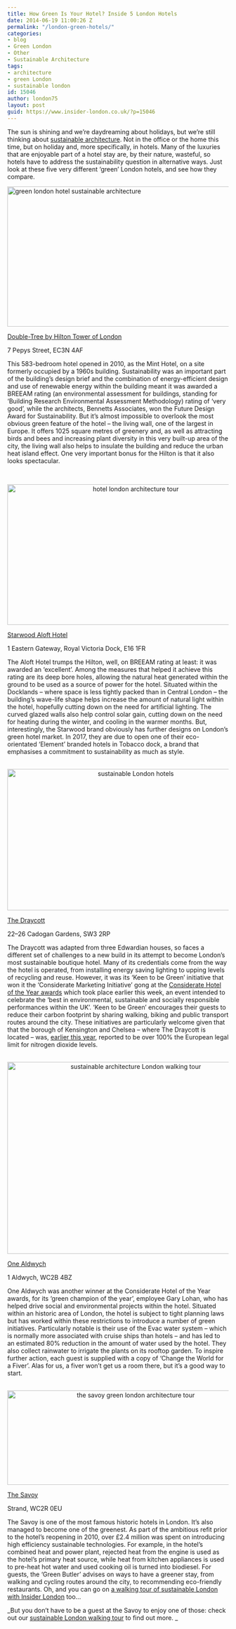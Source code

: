 ```yaml
---
title: How Green Is Your Hotel? Inside 5 London Hotels
date: 2014-06-19 11:00:26 Z
permalink: "/london-green-hotels/"
categories:
- blog
- Green London
- Other
- Sustainable Architecture
tags:
- architecture
- green London
- sustainable london
id: 15046
author: london75
layout: post
guid: https://www.insider-london.co.uk/?p=15046
---
```


The sun is shining and we&#8217;re daydreaming about holidays, but we&#8217;re still thinking about <a href="/what-is-sustainable-architecture/" target="_blank">sustainable architecture</a>. Not in the office or the home this time, but on holiday and, more specifically, in hotels. Many of the luxuries that are enjoyable part of a hotel stay are, by their nature, wasteful, so hotels have to address the sustainability question in alternative ways. Just look at these five very different &#8216;green&#8217; London hotels, and see how they compare.

[<img class="size-full wp-image-15051 aligncenter" src="/wp-content/uploads/2014/06/living-wall-green-london-hotel.jpg" alt="green london hotel sustainable architecture" width="569" height="319" />](/wp-content/uploads/2014/06/living-wall-green-london-hotel.jpg)

<a href="http://doubletree3.hilton.com/en/hotels/united-kingdom/doubletree-by-hilton-hotel-london-tower-of-london-LONTLDI/index.html" target="_blank">Double-Tree by Hilton Tower of London</a>

7 Pepys Street, EC3N 4AF

This 583-bedroom hotel opened in 2010, as the Mint Hotel, on a site formerly occupied by a 1960s building. Sustainability was an important part of the building&#8217;s design brief and the combination of energy-efficient design and use of renewable energy within the building meant it was awarded a BREEAM rating (an environmental assessment for buildings, standing for ‘Building Research Environmental Assessment Methodology) rating of ‘very good’, while the architects, Bennetts Associates, won the Future Design Award for Sustainability. But it’s almost impossible to overlook the most obvious green feature of the hotel – the living wall, one of the largest in Europe. It offers 1025 square metres of greenery and, as well as attracting birds and bees and increasing plant diversity in this very built-up area of the city, the living wall also helps to insulate the building and reduce the urban heat island effect. One very important bonus for the Hilton is that it also looks spectacular.

&nbsp;

<p style="text-align: center;">
  <a href="/wp-content/uploads/2014/06/aloft-docklands.jpg"><img class="alignnone size-full wp-image-15052" src="/wp-content/uploads/2014/06/aloft-docklands.jpg" alt="hotel london architecture tour" width="569" height="320" /></a>
</p>

<a href="http://www.aloftlondonexcel.com/" target="_blank">Starwood Aloft Hotel</a>

1 Eastern Gateway, Royal Victoria Dock, E16 1FR

The Aloft Hotel trumps the Hilton, well, on BREEAM rating at least: it was awarded an ‘excellent’. Among the measures that helped it achieve this rating are its deep bore holes, allowing the natural heat generated within the ground to be used as a source of power for the hotel. Situated within the Docklands – where space is less tightly packed than in Central London – the building’s wave-life shape helps increase the amount of natural light within the hotel, hopefully cutting down on the need for artificial lighting. The curved glazed walls also help control solar gain, cutting down on the need for heating during the winter, and cooling in the warmer months. But, interestingly, the Starwood brand obviously has further designs on London’s green hotel market. In 2017, they are due to open one of their eco-orientated ‘Element’ branded hotels in Tobacco dock, a brand that emphasises a commitment to sustainability as much as style.

<p style="text-align: center;">
   <a href="/wp-content/uploads/2014/06/cadogan-hotel.jpg"><img class="alignnone size-full wp-image-15053" src="/wp-content/uploads/2014/06/cadogan-hotel.jpg" alt="sustainable London hotels" width="569" height="322" /></a>
</p>

<a href="http://www.draycotthotel.com/" target="_blank">The Draycott</a>

22–26 Cadogan Gardens, SW3 2RP

The Draycott was adapted from three Edwardian houses, so faces a different set of challenges to a new build in its attempt to become London’s most sustainable boutique hotel. Many of its credentials come from the way the hotel is operated, from installing energy saving lighting to upping levels of recycling and reuse. However, it was its ‘Keen to be Green’ initiative that won it the ‘Considerate Marketing Initiative’ gong at the <a href="http://www.consideratehoteliers.com/index.php?option=com_zoo&task=item&item_id=3170&Itemid=250" target="_blank">Considerate Hotel of the Year awards</a> which took place earlier this week, an event intended to celebrate the ‘best in environmental, sustainable and socially responsible performances within the UK’. ‘Keen to be Green’ encourages their guests to reduce their carbon footprint by sharing walking, biking and public transport routes around the city. These initiatives are particularly welcome given that that the borough of Kensington and Chelsea – where The Draycott is located – was, <a href="http://www.itv.com/news/london/2013-09-03/londons-worst-performing-boroughs-for-air-pollution-revealed" target="_blank">earlier this year</a>, reported to be over 100% the European legal limit for nitrogen dioxide levels.

<p style="text-align: center;">
   <a href="/wp-content/uploads/2014/06/one-aldwych.jpg"><img class="alignnone size-full wp-image-15054" src="/wp-content/uploads/2014/06/one-aldwych.jpg" alt="sustainable architecture London walking tour" width="569" height="437" /></a>
</p>

<a href="http://www.onealdwych.com/home" target="_blank">One Aldwych</a>

1 Aldwych, WC2B 4BZ

One Aldwych was another winner at the Considerate Hotel of the Year awards, for its ‘green champion of the year’, employee Gary Lohan, who has helped drive social and environmental projects within the hotel. Situated within an historic area of London, the hotel is subject to tight planning laws but has worked within these restrictions to introduce a number of green initiatives. Particularly notable is their use of the Evac water system – which is normally more associated with cruise ships than hotels – and has led to an estimated 80% reduction in the amount of water used by the hotel. They also collect rainwater to irrigate the plants on its rooftop garden. To inspire further action, each guest is supplied with a copy of ‘Change the World for a Fiver’. Alas for us, a fiver won&#8217;t get us a room there, but it’s a good way to start.

<p style="text-align: center;">
   <a href="/wp-content/uploads/2014/06/the-savoy-green-initatives.jpg"><img class="alignnone size-full wp-image-15055" src="/wp-content/uploads/2014/06/the-savoy-green-initatives.jpg" alt="the savoy green london architecture tour" width="569" height="215" /></a>
</p>

<a href="http://www.fairmont.com/savoy-london/" target="_blank">The Savoy</a>

Strand, WC2R 0EU

The Savoy is one of the most famous historic hotels in London. It’s also managed to become one of the greenest. As part of the ambitious refit prior to the hotel’s reopening in 2010, over £2.4 million was spent on introducing high efficiency sustainable technologies. For example, in the hotel’s combined heat and power plant, rejected heat from the engine is used as the hotel’s primary heat source, while heat from kitchen appliances is used to pre-heat hot water and used cooking oil is turned into biodiesel. For guests, the ‘Green Butler’ advises on ways to have a greener stay, from walking and cycling routes around the city, to recommending eco-friendly restaurants. Oh, and you can go on <a href="https://www.insider-london.co.uk/sustainable-green-building-london-tours-2/" target="_blank">a walking tour of sustainable London with Insider London</a> too…

_But you don&#8217;t have to be a guest at the Savoy to enjoy one of those: check out our <a href="https://www.insider-london.co.uk/tours/cutting-edge-green-tour/" target="_blank">sustainable London walking tour</a> to find out more. _

